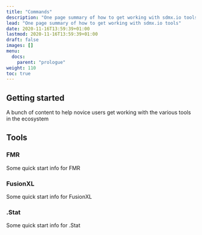 ```yaml
---
title: "Commands"
description: "One page summary of how to get working with sdmx.io tools"
lead: "One page summary of how to get working with sdmx.io tools"
date: 2020-11-16T13:59:39+01:00
lastmod: 2020-11-16T13:59:39+01:00
draft: false
images: []
menu:
  docs:
    parent: "prologue"
weight: 110
toc: true
---
```


## Getting started

A bunch of content to help novice users get working with the various tools in the ecosystem

## Tools

### FMR
Some quick start info for FMR

### FusionXL
Some quick start info for FusionXL

### .Stat
Some quick start info for .Stat

